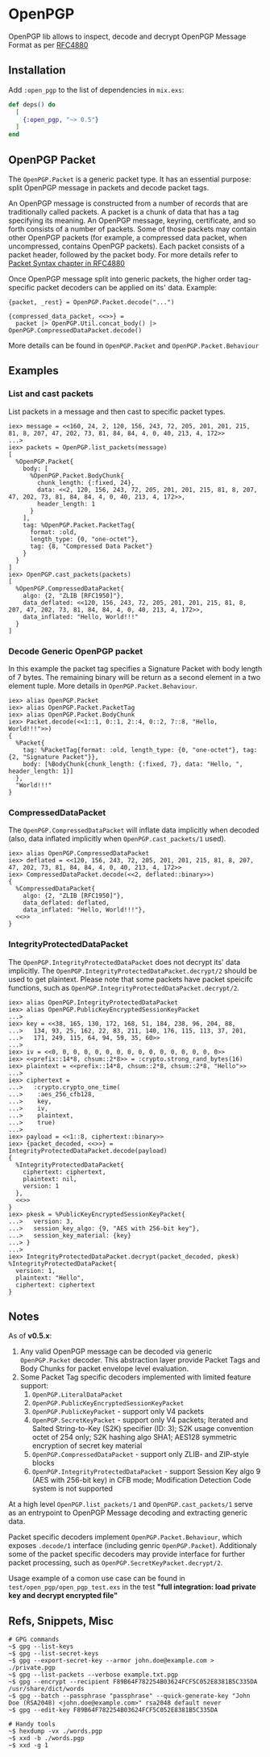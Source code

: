 # OpenPGP

OpenPGP lib allows to inspect, decode and decrypt OpenPGP Message Format as per [RFC4880](https://www.ietf.org/rfc/rfc4880.html)

## Installation

Add `:open_pgp` to the list of dependencies in `mix.exs`:

```elixir
def deps() do
  [
    {:open_pgp, "~> 0.5"}
  ]
end
```

## OpenPGP Packet

The `OpenPGP.Packet` is a generic packet type. It has an essential purpose: split OpenPGP message in packets and decode packet tags.

An OpenPGP message is constructed from a number of records that are traditionally called packets.  A packet is a chunk of data that has a tag specifying its meaning.  An OpenPGP message, keyring, certificate, and so forth consists of a number of packets.  Some of those packets may contain other OpenPGP packets (for example, a compressed data packet, when uncompressed, contains OpenPGP packets). Each packet consists of a packet header, followed by the packet body. For more details refer to [Packet Syntax chapter in RFC4880](https://www.ietf.org/rfc/rfc4880.html#section-4) 

Once OpenPGP message split into generic packets, the higher order tag-specific packet decoders can be applied on its' data. Example:

```
{packet, _rest} = OpenPGP.Packet.decode("...")

{compressed_data_packet, <<>>} =
  packet |> OpenPGP.Util.concat_body() |> OpenPGP.CompressedDataPacket.decode()
```

More details can be found in `OpenPGP.Packet` and `OpenPGP.Packet.Behaviour`

## Examples

### List and cast packets

List packets in a message and then cast to specific packet types.

```
iex> message = <<160, 24, 2, 120, 156, 243, 72, 205, 201, 201, 215, 81, 8, 207, 47, 202, 73, 81, 84, 84, 4, 0, 40, 213, 4, 172>>
...>
iex> packets = OpenPGP.list_packets(message)
[
  %OpenPGP.Packet{
    body: [
      %OpenPGP.Packet.BodyChunk{
        chunk_length: {:fixed, 24},
        data: <<2, 120, 156, 243, 72, 205, 201, 201, 215, 81, 8, 207, 47, 202, 73, 81, 84, 84, 4, 0, 40, 213, 4, 172>>,
        header_length: 1
      }
    ],
    tag: %OpenPGP.Packet.PacketTag{
      format: :old,
      length_type: {0, "one-octet"},
      tag: {8, "Compressed Data Packet"}
    }
  }
]
iex> OpenPGP.cast_packets(packets)
[
  %OpenPGP.CompressedDataPacket{
    algo: {2, "ZLIB [RFC1950]"},
    data_deflated: <<120, 156, 243, 72, 205, 201, 201, 215, 81, 8, 207, 47, 202, 73, 81, 84, 84, 4, 0, 40, 213, 4, 172>>,
    data_inflated: "Hello, World!!!"
  }
]
```

### Decode Generic OpenPGP packet

In this example the packet tag specifies a Signature Packet with body length of 7 bytes. The  remaining binary will be return as a second element in a two element tuple. More details in `OpenPGP.Packet.Behaviour`.

```
iex> alias OpenPGP.Packet
iex> alias OpenPGP.Packet.PacketTag
iex> alias OpenPGP.Packet.BodyChunk
iex> Packet.decode(<<1::1, 0::1, 2::4, 0::2, 7::8, "Hello, World!!!">>)
{
  %Packet{
    tag: %PacketTag{format: :old, length_type: {0, "one-octet"}, tag: {2, "Signature Packet"}},
    body: [%BodyChunk{chunk_length: {:fixed, 7}, data: "Hello, ", header_length: 1}]
  },
  "World!!!"
}
```

### CompressedDataPacket

The `OpenPGP.CompressedDataPacket` will inflate data implicitly when decoded (also, data inflated implicitly when `OpenPGP.cast_packets/1` used).

```
iex> alias OpenPGP.CompressedDataPacket
iex> deflated = <<120, 156, 243, 72, 205, 201, 201, 215, 81, 8, 207, 47, 202, 73, 81, 84, 84, 4, 0, 40, 213, 4, 172>>
iex> CompressedDataPacket.decode(<<2, deflated::binary>>)
{
  %CompressedDataPacket{
    algo: {2, "ZLIB [RFC1950]"},
    data_deflated: deflated,
    data_inflated: "Hello, World!!!"},
  <<>>
}
```

### IntegrityProtectedDataPacket

The `OpenPGP.IntegrityProtectedDataPacket` does not decrypt its' data implicitly. The `OpenPGP.IntegrityProtectedDataPacket.decrypt/2` should be used to get plaintext. Please note that some packets have packet speicifc functions, such as `OpenPGP.IntegrityProtectedDataPacket.decrypt/2`.

```
iex> alias OpenPGP.IntegrityProtectedDataPacket
iex> alias OpenPGP.PublicKeyEncryptedSessionKeyPacket
...>
iex> key = <<38, 165, 130, 172, 168, 51, 184, 238, 96, 204, 88,
...>   134, 93, 25, 162, 22, 83, 211, 140, 176, 115, 113, 37, 201,
...>   171, 249, 115, 64, 94, 59, 35, 60>>
...>
iex> iv = <<0, 0, 0, 0, 0, 0, 0, 0, 0, 0, 0, 0, 0, 0, 0, 0>>
iex> <<prefix::14*8, chsum::2*8>> = :crypto.strong_rand_bytes(16)
iex> plaintext = <<prefix::14*8, chsum::2*8, chsum::2*8, "Hello">>
...>
iex> ciphertext =
...>   :crypto.crypto_one_time(
...>    :aes_256_cfb128,
...>    key,
...>    iv,
...>    plaintext,
...>    true)
...>
iex> payload = <<1::8, ciphertext::binary>>
iex> {packet_decoded, <<>>} = IntegrityProtectedDataPacket.decode(payload)
{
  %IntegrityProtectedDataPacket{
    ciphertext: ciphertext,
    plaintext: nil,
    version: 1
  },
  <<>>
}
iex> pkesk = %PublicKeyEncryptedSessionKeyPacket{
...>   version: 3,
...>   session_key_algo: {9, "AES with 256-bit key"},
...>   session_key_material: {key}
...> }
...>
iex> IntegrityProtectedDataPacket.decrypt(packet_decoded, pkesk)
%IntegrityProtectedDataPacket{
  version: 1,
  plaintext: "Hello",
  ciphertext: ciphertext
}
```

## Notes

As of **v0.5.x**:

1. Any valid OpenPGP message can be decoded via generic `OpenPGP.Packet` decoder. This abstraction layer provide Packet Tags and Body Chunks for packet envelope level evaluation.
1. Some Packet Tag specific decoders implemented with limited feature support:
    1. `OpenPGP.LiteralDataPacket`
    1. `OpenPGP.PublicKeyEncryptedSessionKeyPacket`
    1. `OpenPGP.PublicKeyPacket` - support only V4 packets
    1. `OpenPGP.SecretKeyPacket` - support only V4 packets; Iterated and Salted String-to-Key (S2K) specifier (ID: 3); S2K usage convention octet of 254 only; S2K hashing algo SHA1; AES128 symmetric encryption of secret key material
    1. `OpenPGP.CompressedDataPacket` - support only ZLIB- and ZIP-style blocks
    1. `OpenPGP.IntegrityProtectedDataPacket` - support Session Key algo 9 (AES with 256-bit key) in CFB mode; Modification Detection Code system is not supported

At a high level `OpenPGP.list_packets/1` and `OpenPGP.cast_packets/1` serve as an entrypoint to OpenPGP Message decoding and extracting generic data. 

Packet specific decoders implement `OpenPGP.Packet.Behaviour`, which exposes `.decode/1` interface (including genric `OpenPGP.Packet`). Additionaly some of the packet specific decoders may provide interface for further packet processing, such as `OpenPGP.SecretKeyPacket.decrypt/2`.

Usage example of a comon use case can be found in `test/open_pgp/open_pgp_test.exs` in the test **"full integration: load private key and decrypt encrypted file"**

## Refs, Snippets, Misc

```console
# GPG commands
~$ gpg --list-keys
~$ gpg --list-secret-keys
~$ gpg --export-secret-key --armor john.doe@example.com > ./private.pgp
~$ gpg --list-packets --verbose example.txt.pgp
~$ gpg --encrypt --recipient F89B64F782254B03624FCF5C052E8381B5C335DA /usr/share/dict/words
~$ gpg --batch --passphrase "passphrase" --quick-generate-key "John Doe (RSA2048) <john.doe@example.com>" rsa2048 default never
~$ gpg --edit-key F89B64F782254B03624FCF5C052E8381B5C335DA

# Handy tools
~$ hexdump -vx ./words.pgp
~$ xxd -b ./words.pgp
~$ xxd -g 1
```
